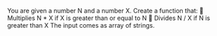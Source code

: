You are given a number N and a number X. Create a function that:
 Multiplies N * X if X is greater than or equal to N
 Divides N / X if N is greater than X
The input comes as array of strings.
